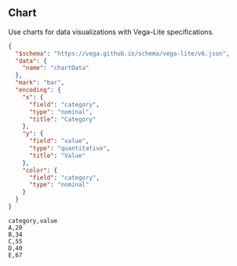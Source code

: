 ## Chart
Use charts for data visualizations with Vega-Lite specifications.


```json vega-lite
{
  "$schema": "https://vega.github.io/schema/vega-lite/v6.json",
  "data": {
    "name": "chartData"
  },
  "mark": "bar",
  "encoding": {
    "x": {
      "field": "category",
      "type": "nominal",
      "title": "Category"
    },
    "y": {
      "field": "value",
      "type": "quantitative",
      "title": "Value"
    },
    "color": {
      "field": "category",
      "type": "nominal"
    }
  }
}
```


```csv chartData
category,value
A,20
B,34
C,55
D,40
E,67
```
